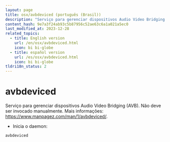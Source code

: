```yaml
---
layout: page
title: osx/avbdeviced (português (Brasil))
description: "Serviço para gerenciar dispositivos Audio Video Bridging (AVB)."
content_hash: 9e7a3f24ab93c5b87956c52ae63c6a1a021a5ec0
last_modified_at: 2023-12-28
related_topics:
  - title: English version
    url: /en/osx/avbdeviced.html
    icon: bi bi-globe
  - title: español version
    url: /es/osx/avbdeviced.html
    icon: bi bi-globe
tldri18n_status: 2
---
```

# avbdeviced

Serviço para gerenciar dispositivos Audio Video Bridging (AVB).
Não deve ser invocado manualmente.
Mais informações: <https://www.manpagez.com/man/1/avbdeviced/>.

- Inicia o daemon:

`avbdeviced`
